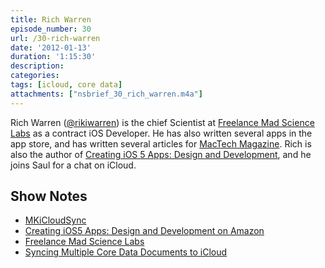 ```yaml
---
title: Rich Warren
episode_number: 30
url: /30-rich-warren
date: '2012-01-13'
duration: '1:15:30'
description:
categories:
tags: [icloud, core data]
attachments: ["nsbrief_30_rich_warren.m4a"]
---
```


Rich Warren ([@rikiwarren](http://twitter.com/rikiwarren)) is the chief Scientist at [Freelance Mad Science Labs](http://freelancemadscience.com) as a contract iOS Developer. He has also written several apps in the app store, and has written several articles for [MacTech Magazine](http://mactech.com). Rich is also the author of [Creating iOS 5 Apps: Design and Development](http://amzn.com/0321769600), and he joins Saul for a chat on iCloud.

## Show Notes
- [MKiCloudSync](https://github.com/MugunthKumar/MKiCloudSync)
- [Creating iOS5 Apps: Design and Development on Amazon](http://amzn.com/0321769600)
- [Freelance Mad Science Labs](http://freelancemadscience.com)
- [Syncing Multiple Core Data Documents to iCloud](http://freelancemadscience.squarespace.com/fmslabs_blog/2011/12/19/syncing-multiple-core-data-documents-using-icloud.html)
